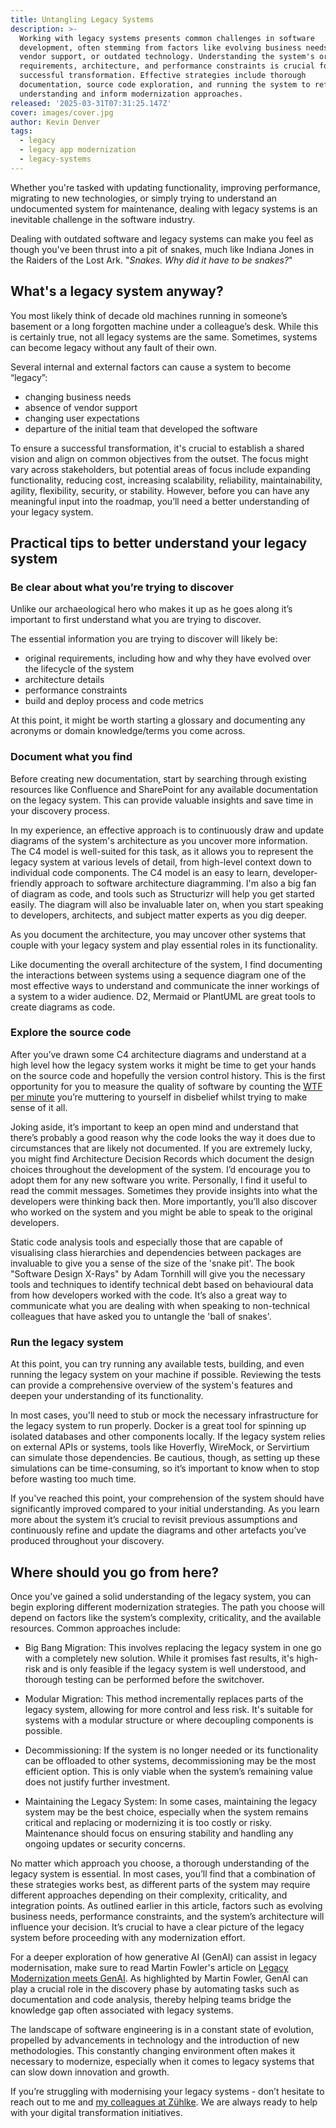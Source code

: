 ```yaml
---
title: Untangling Legacy Systems
description: >-
  Working with legacy systems presents common challenges in software
  development, often stemming from factors like evolving business needs, lack of
  vendor support, or outdated technology. Understanding the system's original
  requirements, architecture, and performance constraints is crucial for
  successful transformation. Effective strategies include thorough
  documentation, source code exploration, and running the system to refine
  understanding and inform modernization approaches.
released: '2025-03-31T07:31:25.147Z'
cover: images/cover.jpg
author: Kevin Denver
tags:
  - legacy
  - legacy app modernization
  - legacy-systems
---
```

Whether you're tasked with updating functionality, improving performance, migrating to new technologies, or simply trying to understand an undocumented system for maintenance, dealing with legacy systems is an inevitable challenge in the software industry.

Dealing with outdated software and legacy systems can make you feel as though you've been thrust into a pit of snakes, much like Indiana Jones in the Raiders of the Lost Ark. "*Snakes. Why did it have to be snakes?*"

## What's a legacy system anyway?

You most likely think of decade old machines running in someone’s basement or a long forgotten machine under a colleague’s desk.
While this is certainly true, not all legacy systems are the same. Sometimes, systems can become legacy without any fault of their own.

Several internal and external factors can cause a system to become “legacy”:

* changing business needs
* absence of vendor support
* changing user expectations
* departure of the initial team that developed the software

To ensure a successful transformation, it's crucial to establish a shared vision and align on common objectives from the outset.
The focus might vary across stakeholders, but potential areas of focus include expanding functionality, reducing cost, increasing scalability, reliability, maintainability, agility, flexibility, security, or stability.
However, before you can have any meaningful input into the roadmap, you’ll need a better understanding of your legacy system.

## Practical tips to better understand your legacy system

### Be clear about what you’re trying to discover

Unlike our archaeological hero who makes it up as he goes along it’s important to first understand what you are trying to discover.

The essential information you are trying to discover will likely be:

* original requirements, including how and why they have evolved over the lifecycle of the system
* architecture details
* performance constraints
* build and deploy process and code metrics

At this point, it might be worth starting a glossary and documenting any acronyms or domain knowledge/terms you come across.

### Document what you find

Before creating new documentation, start by searching through existing resources like Confluence and SharePoint for any available documentation on the legacy system.
This can provide valuable insights and save time in your discovery process.

In my experience, an effective approach is to continuously draw and update diagrams of the system's architecture as you uncover more information.
The C4 model is well-suited for this task, as it allows you to represent the legacy system at various levels of detail, from high-level context down to individual code components.
The C4 model is an easy to learn, developer-friendly approach to software architecture diagramming.
I'm also a big fan of diagram as code, and tools such as Structurizr will help you get started easily.
The diagram will also be invaluable later on, when you start speaking to developers, architects, and subject matter experts as you dig deeper.

As you document the architecture, you may uncover other systems that couple with your legacy system and play essential roles in its functionality.

Like documenting the overall architecture of the system, I find documenting the interactions between systems using a sequence diagram one of the most effective ways to understand and communicate the inner workings of a system to a wider audience.
D2, Mermaid or PlantUML are great tools to create diagrams as code.

### Explore the source code

After you’ve drawn some C4 architecture diagrams and understand at a high level how the legacy system works it might be time to get your hands on the source code and hopefully the version control history.
This is the first opportunity for you to measure the quality of software by counting the [WTF per minute](https://web.archive.org/web/20090301090433/https:/www.codinghorror.com/blog/archives/001229.html) you’re muttering to yourself in disbelief whilst trying to make sense of it all.

Joking aside, it’s important to keep an open mind and understand that there’s probably a good reason why the code looks the way it does due to circumstances that are likely not documented.
If you are extremely lucky, you might find Architecture Decision Records which document the design choices throughout the development of the system.
I’d encourage you to adopt them for any new software you write.
Personally, I find it useful to read the commit messages.
Sometimes they provide insights into what the developers were thinking back then.
More importantly, you’ll also discover who worked on the system and you might be able to speak to the original developers.

Static code analysis tools and especially those that are capable of visualising class hierarchies and dependencies between packages are invaluable to give you a sense of the size of the 'snake pit'.
The book "Software Design X-Rays" by Adam Tornhill will give you the necessary tools and techniques to identify technical debt based on behavioural data from how developers worked with the code.
It’s also a great way to communicate what you are dealing with when speaking to non-technical colleagues that have asked you to untangle the 'ball of snakes'.

### Run the legacy system

At this point, you can try running any available tests, building, and even running the legacy system on your machine if possible.
Reviewing the tests can provide a comprehensive overview of the system's features and deepen your understanding of its functionality.

In most cases, you'll need to stub or mock the necessary infrastructure for the legacy system to run properly.
Docker is a great tool for spinning up isolated databases and other components locally.
If the legacy system relies on external APIs or systems, tools like Hoverfly, WireMock, or Servirtium can simulate those dependencies.
Be cautious, though, as setting up these simulations can be time-consuming, so it’s important to know when to stop before wasting too much time.

If you've reached this point, your comprehension of the system should have significantly improved compared to your initial understanding.
As you learn more about the system it’s crucial to revisit previous assumptions and continuously refine and update the diagrams and other artefacts you’ve produced throughout your discovery.

## Where should you go from here?

Once you've gained a solid understanding of the legacy system, you can begin exploring different modernization strategies.
The path you choose will depend on factors like the system’s complexity, criticality, and the available resources.
Common approaches include:

* Big Bang Migration: This involves replacing the legacy system in one go with a completely new solution.
  While it promises fast results, it's high-risk and is only feasible if the legacy system is well understood, and thorough testing can be performed before the switchover.

* Modular Migration: This method incrementally replaces parts of the legacy system, allowing for more control and less risk.
  It's suitable for systems with a modular structure or where decoupling components is possible.

* Decommissioning: If the system is no longer needed or its functionality can be offloaded to other systems, decommissioning may be the most efficient option.
  This is only viable when the system’s remaining value does not justify further investment.

* Maintaining the Legacy System: In some cases, maintaining the legacy system may be the best choice, especially when the system remains critical and replacing or modernizing it is too costly or risky.
  Maintenance should focus on ensuring stability and handling any ongoing updates or security concerns.

No matter which approach you choose, a thorough understanding of the legacy system is essential.
In most cases, you’ll find that a combination of these strategies works best, as different parts of the system may require different approaches depending on their complexity, criticality, and integration points.
As outlined earlier in this article, factors such as evolving business needs, performance constraints, and the system’s architecture will influence your decision.
It’s crucial to have a clear picture of the legacy system before proceeding with any modernization effort.

For a deeper exploration of how generative AI (GenAI) can assist in legacy modernisation, make sure to read Martin Fowler's article on [Legacy Modernization meets GenAI](https://martinfowler.com/articles/legacy-modernization-gen-ai.html).
As highlighted by Martin Fowler, GenAI can play a crucial role in the discovery phase by automating tasks such as documentation and code analysis, thereby helping teams bridge the knowledge gap often associated with legacy systems.

The landscape of software engineering is in a constant state of evolution, propelled by advancements in technology and the introduction of new methodologies.
This constantly changing environment often makes it necessary to modernize, especially when it comes to legacy systems that can slow down innovation and growth.

If you’re struggling with modernising your legacy systems - don’t hesitate to reach out to me and [my colleagues at Zühlke](https://www.zuehlke.com/en/expertise/software-engineering).
We are always ready to help with your digital transformation initiatives.
